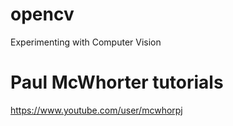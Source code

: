 # opencv
Experimenting with Computer Vision
# Paul McWhorter tutorials
https://www.youtube.com/user/mcwhorpj
